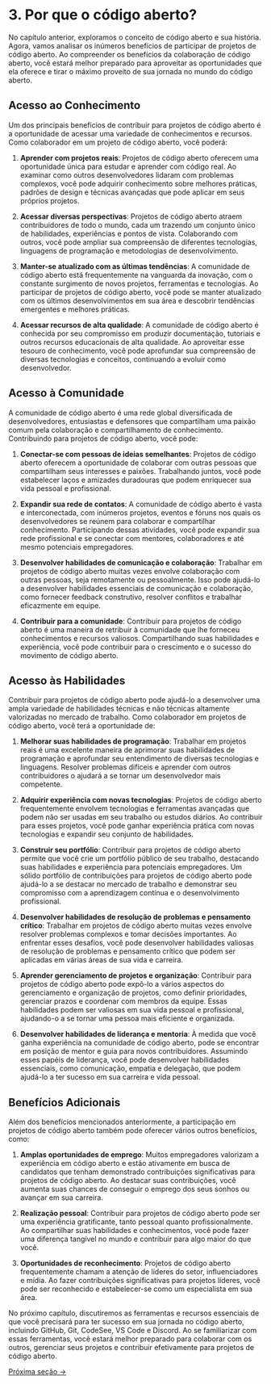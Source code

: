 # 3. Por que o código aberto?

No capítulo anterior, exploramos o conceito de código aberto e sua história. Agora, vamos analisar os inúmeros benefícios de participar de projetos de código aberto. Ao compreender os benefícios da colaboração de código aberto, você estará melhor preparado para aproveitar as oportunidades que ela oferece e tirar o máximo proveito de sua jornada no mundo do código aberto.

## Acesso ao Conhecimento

Um dos principais benefícios de contribuir para projetos de código aberto é a oportunidade de acessar uma variedade de conhecimentos e recursos. Como colaborador em um projeto de código aberto, você poderá:

1. **Aprender com projetos reais**: Projetos de código aberto oferecem uma oportunidade única para estudar e aprender com código real. Ao examinar como outros desenvolvedores lidaram com problemas complexos, você pode adquirir conhecimento sobre melhores práticas, padrões de design e técnicas avançadas que pode aplicar em seus próprios projetos.

2. **Acessar diversas perspectivas**: Projetos de código aberto atraem contribuidores de todo o mundo, cada um trazendo um conjunto único de habilidades, experiências e pontos de vista. Colaborando com outros, você pode ampliar sua compreensão de diferentes tecnologias, linguagens de programação e metodologias de desenvolvimento.

3. **Manter-se atualizado com as últimas tendências**: A comunidade de código aberto está frequentemente na vanguarda da inovação, com o constante surgimento de novos projetos, ferramentas e tecnologias. Ao participar de projetos de código aberto, você pode se manter atualizado com os últimos desenvolvimentos em sua área e descobrir tendências emergentes e melhores práticas.

4. **Acessar recursos de alta qualidade**: A comunidade de código aberto é conhecida por seu compromisso em produzir documentação, tutoriais e outros recursos educacionais de alta qualidade. Ao aproveitar esse tesouro de conhecimento, você pode aprofundar sua compreensão de diversas tecnologias e conceitos, continuando a evoluir como desenvolvedor.

## Acesso à Comunidade

A comunidade de código aberto é uma rede global diversificada de desenvolvedores, entusiastas e defensores que compartilham uma paixão comum pela colaboração e compartilhamento de conhecimento. Contribuindo para projetos de código aberto, você pode:

1. **Conectar-se com pessoas de ideias semelhantes**: Projetos de código aberto oferecem a oportunidade de colaborar com outras pessoas que compartilham seus interesses e paixões. Trabalhando juntos, você pode estabelecer laços e amizades duradouras que podem enriquecer sua vida pessoal e profissional.

2. **Expandir sua rede de contatos**: A comunidade de código aberto é vasta e interconectada, com inúmeros projetos, eventos e fóruns nos quais os desenvolvedores se reúnem para colaborar e compartilhar conhecimento. Participando dessas atividades, você pode expandir sua rede profissional e se conectar com mentores, colaboradores e até mesmo potenciais empregadores.

3. **Desenvolver habilidades de comunicação e colaboração**: Trabalhar em projetos de código aberto muitas vezes envolve colaboração com outras pessoas, seja remotamente ou pessoalmente. Isso pode ajudá-lo a desenvolver habilidades essenciais de comunicação e colaboração, como fornecer feedback construtivo, resolver conflitos e trabalhar eficazmente em equipe.

4. **Contribuir para a comunidade**: Contribuir para projetos de código aberto é uma maneira de retribuir à comunidade que lhe forneceu conhecimentos e recursos valiosos. Compartilhando suas habilidades e experiência, você pode contribuir para o crescimento e o sucesso do movimento de código aberto.

## Acesso às Habilidades

Contribuir para projetos de código aberto pode ajudá-lo a desenvolver uma ampla variedade de habilidades técnicas e não técnicas altamente valorizadas no mercado de trabalho. Como colaborador em projetos de código aberto, você terá a oportunidade de:

1. **Melhorar suas habilidades de programação**: Trabalhar em projetos reais é uma excelente maneira de aprimorar suas habilidades de programação e aprofundar seu entendimento de diversas tecnologias e linguagens. Resolver problemas difíceis e aprender com outros contribuidores o ajudará a se tornar um desenvolvedor mais competente.

2. **Adquirir experiência com novas tecnologias**: Projetos de código aberto frequentemente envolvem tecnologias e ferramentas avançadas que podem não ser usadas em seu trabalho ou estudos diários. Ao contribuir para esses projetos, você pode ganhar experiência prática com novas tecnologias e expandir seu conjunto de habilidades.

3. **Construir seu portfólio**: Contribuir para projetos de código aberto permite que você crie um portfólio público de seu trabalho, destacando suas habilidades e experiência para potenciais empregadores. Um sólido portfólio de contribuições para projetos de código aberto pode ajudá-lo a se destacar no mercado de trabalho e demonstrar seu compromisso com a aprendizagem contínua e o desenvolvimento profissional.

4. **Desenvolver habilidades de resolução de problemas e pensamento crítico**: Trabalhar em projetos de código aberto muitas vezes envolve resolver problemas complexos e tomar decisões importantes. Ao enfrentar esses desafios, você pode desenvolver habilidades valiosas de resolução de problemas e pensamento crítico que podem ser aplicadas em várias áreas de sua vida e carreira.

5. **Aprender gerenciamento de projetos e organização**: Contribuir para projetos de código aberto pode expô-lo a vários aspectos do gerenciamento e organização de projetos, como definir prioridades, gerenciar prazos e coordenar com membros da equipe. Essas habilidades podem ser valiosas em sua vida pessoal e profissional, ajudando-o a se tornar uma pessoa mais eficiente e organizada.

6. **Desenvolver habilidades de liderança e mentoria**: À medida que você ganha experiência na comunidade de código aberto, pode se encontrar em posição de mentor e guia para novos contribuidores. Assumindo esses papéis de liderança, você pode desenvolver habilidades essenciais, como comunicação, empatia e delegação, que podem ajudá-lo a ter sucesso em sua carreira e vida pessoal.

## Benefícios Adicionais

Além dos benefícios mencionados anteriormente, a participação em projetos de código aberto também pode oferecer vários outros benefícios, como:

1. **Amplas oportunidades de emprego**: Muitos empregadores valorizam a experiência em código aberto e estão ativamente em busca de candidatos que tenham demonstrado contribuições significativas para projetos de código aberto. Ao destacar suas contribuições, você aumenta suas chances de conseguir o emprego dos seus sonhos ou avançar em sua carreira.

2. **Realização pessoal**: Contribuir para projetos de código aberto pode ser uma experiência gratificante, tanto pessoal quanto profissionalmente. Ao compartilhar suas habilidades e conhecimentos, você pode fazer uma diferença tangível no mundo e contribuir para algo maior do que você.

3. **Oportunidades de reconhecimento**: Projetos de código aberto frequentemente chamam a atenção de líderes do setor, influenciadores e mídia. Ao fazer contribuições significativas para projetos líderes, você pode ser reconhecido e estabelecer-se como um especialista em sua área.

No próximo capítulo, discutiremos as ferramentas e recursos essenciais de que você precisará para ter sucesso em sua jornada no código aberto, incluindo GitHub, Git, CodeSee, VS Code e Discord. Ao se familiarizar com essas ferramentas, você estará melhor preparado para colaborar com os outros, gerenciar seus projetos e contribuir efetivamente para projetos de código aberto.

[Próxima seção ->](./04-ferramentas-para-o-sucesso.md)